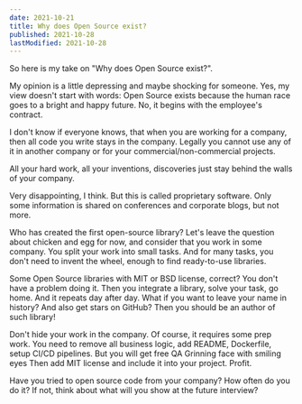 ```yaml
---
date: 2021-10-21
title: Why does Open Source exist?
published: 2021-10-28
lastModified: 2021-10-28
---
```


So here is my take on "Why does Open Source exist?".

My opinion is a little depressing and maybe shocking for someone. Yes, my view doesn't start with words: Open Source exists because the human race goes to a bright and happy future. No, it begins with the employee's contract.

I don't know if everyone knows, that when you are working for a company, then all code you write stays in the company. Legally you cannot use any of it in another company or for your commercial/non-commercial projects.

All your hard work, all your inventions, discoveries just stay behind the walls of your company.

Very disappointing, I think. But this is called proprietary software. Only some information is shared on conferences and corporate blogs, but not more.

Who has created the first open-source library? Let's leave the question about chicken and egg for now, and consider that you work in some company. You split your work into small tasks. And for many tasks, you don't need to invent the wheel, enough to find ready-to-use libraries.

Some Open Source libraries with MIT or BSD license, correct? You don't have a problem doing it. Then you integrate a library, solve your task, go home. And it repeats day after day.
What if you want to leave your name in history? And also get stars on GitHub? 
Then you should be an author of such library! 

Don't hide your work in the company. Of course, it requires some prep work.
You need to remove all business logic, add README, Dockerfile, setup CI/CD pipelines. But you will get free QA Grinning face with smiling eyes
Then add MIT license and include it into your project. 
Profit.

Have you tried to open source code from your company? 
How often do you do it? 
If not, think about what will you show at the future interview?